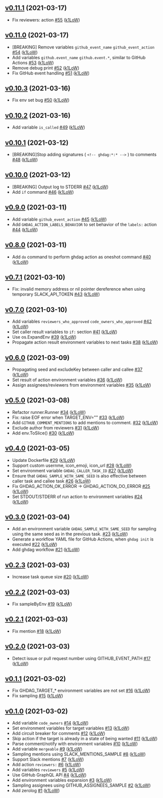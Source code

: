 ## [v0.11.1](https://github.com/k1LoW/ghdag/compare/v0.11.0...v0.11.1) (2021-03-17)

* Fix reviewers: action [#55](https://github.com/k1LoW/ghdag/pull/55) ([k1LoW](https://github.com/k1LoW))

## [v0.11.0](https://github.com/k1LoW/ghdag/compare/v0.10.3...v0.11.0) (2021-03-17)

* [BREAKING] Remove variables `github_event_name` `github_event_action` [#54](https://github.com/k1LoW/ghdag/pull/54) ([k1LoW](https://github.com/k1LoW))
* Add variables `github.event_name` `github.event.*`, similar to GitHub Actions [#53](https://github.com/k1LoW/ghdag/pull/53) ([k1LoW](https://github.com/k1LoW))
* Remove debug print [#52](https://github.com/k1LoW/ghdag/pull/52) ([k1LoW](https://github.com/k1LoW))
* Fix GitHub event handling [#51](https://github.com/k1LoW/ghdag/pull/51) ([k1LoW](https://github.com/k1LoW))

## [v0.10.3](https://github.com/k1LoW/ghdag/compare/v0.10.2...v0.10.3) (2021-03-16)

* Fix env set bug [#50](https://github.com/k1LoW/ghdag/pull/50) ([k1LoW](https://github.com/k1LoW))

## [v0.10.2](https://github.com/k1LoW/ghdag/compare/v0.10.1...v0.10.2) (2021-03-16)

* Add variable `is_called` [#49](https://github.com/k1LoW/ghdag/pull/49) ([k1LoW](https://github.com/k1LoW))

## [v0.10.1](https://github.com/k1LoW/ghdag/compare/v0.10.0...v0.10.1) (2021-03-12)

* [BREAKING]Stop adding signatures ( `<!-- ghdag:*:* -->` ) to comments [#48](https://github.com/k1LoW/ghdag/pull/48) ([k1LoW](https://github.com/k1LoW))

## [v0.10.0](https://github.com/k1LoW/ghdag/compare/v0.9.0...v0.10.0) (2021-03-12)

* [BREAKING] Output log to STDERR [#47](https://github.com/k1LoW/ghdag/pull/47) ([k1LoW](https://github.com/k1LoW))
* Add `if` command [#46](https://github.com/k1LoW/ghdag/pull/46) ([k1LoW](https://github.com/k1LoW))

## [v0.9.0](https://github.com/k1LoW/ghdag/compare/v0.8.0...v0.9.0) (2021-03-11)

* Add variable `github_event_action` [#45](https://github.com/k1LoW/ghdag/pull/45) ([k1LoW](https://github.com/k1LoW))
* Add `GHDAG_ACTION_LABELS_BEHAVIOR` to set behavior of the `labels:` action [#44](https://github.com/k1LoW/ghdag/pull/44) ([k1LoW](https://github.com/k1LoW))

## [v0.8.0](https://github.com/k1LoW/ghdag/compare/v0.7.1...v0.8.0) (2021-03-11)

* Add `do` command to perform ghdag action as oneshot command [#40](https://github.com/k1LoW/ghdag/pull/40) ([k1LoW](https://github.com/k1LoW))

## [v0.7.1](https://github.com/k1LoW/ghdag/compare/v0.7.0...v0.7.1) (2021-03-10)

* Fix: invalid memory address or nil pointer dereference when using temporary SLACK_API_TOKEN [#43](https://github.com/k1LoW/ghdag/pull/43) ([k1LoW](https://github.com/k1LoW))

## [v0.7.0](https://github.com/k1LoW/ghdag/compare/v0.6.0...v0.7.0) (2021-03-10)

* Add variables `reviewers_who_approved` `code_owners_who_approved` [#42](https://github.com/k1LoW/ghdag/pull/42) ([k1LoW](https://github.com/k1LoW))
* Set caller result variables to `if:` section [#41](https://github.com/k1LoW/ghdag/pull/41) ([k1LoW](https://github.com/k1LoW))
* Use os.ExpandEnv [#39](https://github.com/k1LoW/ghdag/pull/39) ([k1LoW](https://github.com/k1LoW))
* Propagate action result environment variables to next tasks [#38](https://github.com/k1LoW/ghdag/pull/38) ([k1LoW](https://github.com/k1LoW))

## [v0.6.0](https://github.com/k1LoW/ghdag/compare/v0.5.0...v0.6.0) (2021-03-09)

* Propagating seed and excludeKey between caller and callee [#37](https://github.com/k1LoW/ghdag/pull/37) ([k1LoW](https://github.com/k1LoW))
* Set result of action environment variables [#36](https://github.com/k1LoW/ghdag/pull/36) ([k1LoW](https://github.com/k1LoW))
* Assign assignees/reviewers from environment variables [#35](https://github.com/k1LoW/ghdag/pull/35) ([k1LoW](https://github.com/k1LoW))

## [v0.5.0](https://github.com/k1LoW/ghdag/compare/v0.4.0...v0.5.0) (2021-03-08)

* Refactor runner.Runner [#34](https://github.com/k1LoW/ghdag/pull/34) ([k1LoW](https://github.com/k1LoW))
* Fix: raise EOF error when TARGET_ENV="" [#33](https://github.com/k1LoW/ghdag/pull/33) ([k1LoW](https://github.com/k1LoW))
* Add `GITHUB_COMMENT_MENTIONS` to add mentions to comment. [#32](https://github.com/k1LoW/ghdag/pull/32) ([k1LoW](https://github.com/k1LoW))
* Exclude author from reviewers [#31](https://github.com/k1LoW/ghdag/pull/31) ([k1LoW](https://github.com/k1LoW))
* Add env.ToSlice() [#30](https://github.com/k1LoW/ghdag/pull/30) ([k1LoW](https://github.com/k1LoW))

## [v0.4.0](https://github.com/k1LoW/ghdag/compare/v0.3.0...v0.4.0) (2021-03-05)

* Update Dockerfile [#29](https://github.com/k1LoW/ghdag/pull/29) ([k1LoW](https://github.com/k1LoW))
* Support custom usernme, icon_emoji, icon_url [#28](https://github.com/k1LoW/ghdag/pull/28) ([k1LoW](https://github.com/k1LoW))
* Set environment variable `GHDAG_CALLER_TASK_ID` [#27](https://github.com/k1LoW/ghdag/pull/27) ([k1LoW](https://github.com/k1LoW))
* Ensure that `GHDAG_SAMPLE_WITH_SAME_SEED` is also effective between caller task and callee task [#26](https://github.com/k1LoW/ghdag/pull/26) ([k1LoW](https://github.com/k1LoW))
* Fix GHDAG_ACTION_OK_ERROR -> GHDAG_ACTION_DO_ERROR [#25](https://github.com/k1LoW/ghdag/pull/25) ([k1LoW](https://github.com/k1LoW))
* Set STDOUT/STDERR of run action to environment variables [#24](https://github.com/k1LoW/ghdag/pull/24) ([k1LoW](https://github.com/k1LoW))

## [v0.3.0](https://github.com/k1LoW/ghdag/compare/v0.2.3...v0.3.0) (2021-03-04)

* Add an environment variable `GHDAG_SAMPLE_WITH_SAME_SEED` for sampling using the same seed as in the previous task. [#23](https://github.com/k1LoW/ghdag/pull/23) ([k1LoW](https://github.com/k1LoW))
* Generate a workflow YAML file for GitHub Actions, when `ghdag init` is executed [#22](https://github.com/k1LoW/ghdag/pull/22) ([k1LoW](https://github.com/k1LoW))
* Add ghdag workflow [#21](https://github.com/k1LoW/ghdag/pull/21) ([k1LoW](https://github.com/k1LoW))

## [v0.2.3](https://github.com/k1LoW/ghdag/compare/v0.2.2...v0.2.3) (2021-03-03)

* Increase task queue size [#20](https://github.com/k1LoW/ghdag/pull/20) ([k1LoW](https://github.com/k1LoW))

## [v0.2.2](https://github.com/k1LoW/ghdag/compare/v0.2.1...v0.2.2) (2021-03-03)

* Fix sampleByEnv [#19](https://github.com/k1LoW/ghdag/pull/19) ([k1LoW](https://github.com/k1LoW))

## [v0.2.1](https://github.com/k1LoW/ghdag/compare/v0.2.0...v0.2.1) (2021-03-03)

* Fix mention [#18](https://github.com/k1LoW/ghdag/pull/18) ([k1LoW](https://github.com/k1LoW))

## [v0.2.0](https://github.com/k1LoW/ghdag/compare/v0.1.1...v0.2.0) (2021-03-03)

* Detect issue or pull request number using GITHUB_EVENT_PATH [#17](https://github.com/k1LoW/ghdag/pull/17) ([k1LoW](https://github.com/k1LoW))

## [v0.1.1](https://github.com/k1LoW/ghdag/compare/v0.1.0...v0.1.1) (2021-03-02)

* Fix GHDAG_TARGET_* environment variables are not set [#16](https://github.com/k1LoW/ghdag/pull/16) ([k1LoW](https://github.com/k1LoW))
* Fix sampling [#15](https://github.com/k1LoW/ghdag/pull/15) ([k1LoW](https://github.com/k1LoW))

## [v0.1.0](https://github.com/k1LoW/ghdag/compare/f4ae05b30c05...v0.1.0) (2021-03-02)

* Add variable `code_owners` [#14](https://github.com/k1LoW/ghdag/pull/14) ([k1LoW](https://github.com/k1LoW))
* Set environment variables for target variables [#13](https://github.com/k1LoW/ghdag/pull/13) ([k1LoW](https://github.com/k1LoW))
* Add circuit breaker for comments [#12](https://github.com/k1LoW/ghdag/pull/12) ([k1LoW](https://github.com/k1LoW))
* Skip action if the target is already in a state of being wanted [#11](https://github.com/k1LoW/ghdag/pull/11) ([k1LoW](https://github.com/k1LoW))
* Parse comment/notify with environment variables [#10](https://github.com/k1LoW/ghdag/pull/10) ([k1LoW](https://github.com/k1LoW))
* Add variable `mergeable` [#9](https://github.com/k1LoW/ghdag/pull/9) ([k1LoW](https://github.com/k1LoW))
* Sampling mentions using SLACK_MENTIONS_SAMPLE [#8](https://github.com/k1LoW/ghdag/pull/8) ([k1LoW](https://github.com/k1LoW))
* Support Slack mentions [#7](https://github.com/k1LoW/ghdag/pull/7) ([k1LoW](https://github.com/k1LoW))
* Add action `reviewers:` [#6](https://github.com/k1LoW/ghdag/pull/6) ([k1LoW](https://github.com/k1LoW))
* Add variables `reviewers` [#5](https://github.com/k1LoW/ghdag/pull/5) ([k1LoW](https://github.com/k1LoW))
* Use GitHub GraphQL API [#4](https://github.com/k1LoW/ghdag/pull/4) ([k1LoW](https://github.com/k1LoW))
* Add environment variables expansion [#3](https://github.com/k1LoW/ghdag/pull/3) ([k1LoW](https://github.com/k1LoW))
* Sampling assignees using GITHUB_ASSIGNEES_SAMPLE [#2](https://github.com/k1LoW/ghdag/pull/2) ([k1LoW](https://github.com/k1LoW))
* Add zerolog [#1](https://github.com/k1LoW/ghdag/pull/1) ([k1LoW](https://github.com/k1LoW))
